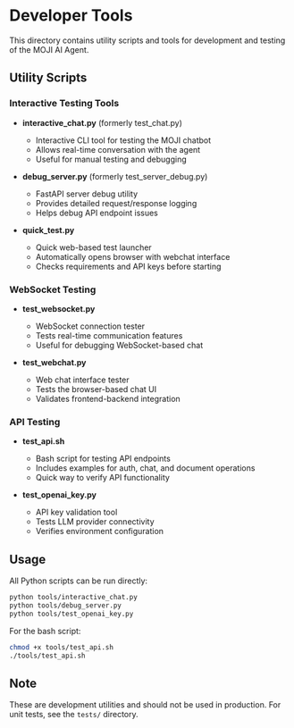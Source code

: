 # Developer Tools

This directory contains utility scripts and tools for development and testing of the MOJI AI Agent.

## Utility Scripts

### Interactive Testing Tools

- **interactive_chat.py** (formerly test_chat.py)
  - Interactive CLI tool for testing the MOJI chatbot
  - Allows real-time conversation with the agent
  - Useful for manual testing and debugging

- **debug_server.py** (formerly test_server_debug.py)
  - FastAPI server debug utility
  - Provides detailed request/response logging
  - Helps debug API endpoint issues

- **quick_test.py**
  - Quick web-based test launcher
  - Automatically opens browser with webchat interface
  - Checks requirements and API keys before starting

### WebSocket Testing

- **test_websocket.py**
  - WebSocket connection tester
  - Tests real-time communication features
  - Useful for debugging WebSocket-based chat

- **test_webchat.py**
  - Web chat interface tester
  - Tests the browser-based chat UI
  - Validates frontend-backend integration

### API Testing

- **test_api.sh**
  - Bash script for testing API endpoints
  - Includes examples for auth, chat, and document operations
  - Quick way to verify API functionality

- **test_openai_key.py**
  - API key validation tool
  - Tests LLM provider connectivity
  - Verifies environment configuration

## Usage

All Python scripts can be run directly:
```bash
python tools/interactive_chat.py
python tools/debug_server.py
python tools/test_openai_key.py
```

For the bash script:
```bash
chmod +x tools/test_api.sh
./tools/test_api.sh
```

## Note

These are development utilities and should not be used in production.
For unit tests, see the `tests/` directory.